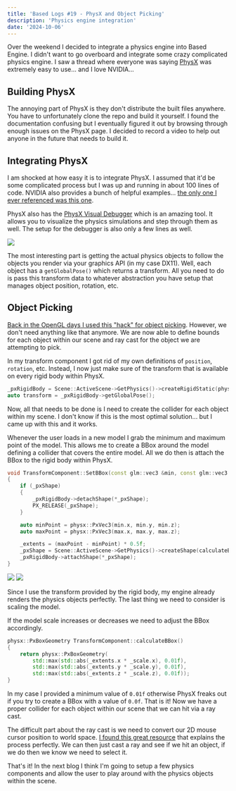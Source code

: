 ```yaml
---
title: 'Based Logs #19 - PhysX and Object Picking'
description: 'Physics engine integration'
date: '2024-10-06'
---
```


Over the weekend I decided to integrate a physics engine into Based Engine. I didn't want to go overboard and integrate some crazy complicated physics engine. I saw a thread where everyone was saying [PhysX](https://github.com/NVIDIA-Omniverse/PhysX) was extremely easy to use... and I love NVIDIA...

## Building PhysX

The annoying part of PhysX is they don't distribute the built files anywhere. You have to unfortunately clone the repo and build it yourself. I found the documentation confusing but I eventually figured it out by browsing through enough issues on the PhysX page. I decided to record a video to help out anyone in the future that needs to build it.

<Youtube id="kfay4cjYEKQ" />

## Integrating PhysX

I am shocked at how easy it is to integrate PhysX. I assumed that it'd be some complicated process but I was up and running in about 100 lines of code. NVIDIA also provides a bunch of helpful examples... [the only one I ever referenced was this one](https://github.com/NVIDIA-Omniverse/PhysX/tree/main/physx/snippets/snippethelloworld).

PhysX also has the [PhysX Visual Debugger](https://developer.nvidia.com/physx-visual-debugger) which is an amazing tool. It allows you to visualize the physics simulations and step through them as well. The setup for the debugger is also only a few lines as well.

<Img src="debugger.jpg" />

The most interesting part is getting the actual physics objects to follow the objects you render via your graphics API (in my case DX11). Well, each object has a `getGlobalPose()` which returns a transform. All you need to do is pass this transform data to whatever abstraction you have setup that manages object position, rotation, etc.

## Object Picking

[Back in the OpenGL days I used this "hack" for object picking](https://matek.dev/blog/basedlogs-1/). However, we don't need anything like that anymore. We are now able to define bounds for each object within our scene and ray cast for the object we are attempting to pick.

In my transform component I got rid of my own definitions of `position`, `rotation`, etc. Instead, I now just make sure of the transform that is available on every rigid body within PhysX.

```cpp
_pxRigidBody = Scene::ActiveScene->GetPhysics()->createRigidStatic(physx::PxTransform(physx::PxIdentity));
auto transform = _pxRigidBody->getGlobalPose();
```

Now, all that needs to be done is I need to create the collider for each object within my scene. I don't know if this is the most optimal solution... but I came up with this and it works.

Whenever the user loads in a new model I grab the minimum and maximum point of the model. This allows me to create a BBox around the model defining a collider that covers the entire model. All we do then is attach the BBox to the rigid body within PhysX.

```cpp
void TransformComponent::SetBBox(const glm::vec3 &min, const glm::vec3 &max)
{
    if (_pxShape)
    {
        _pxRigidBody->detachShape(*_pxShape);
        PX_RELEASE(_pxShape);
    }

    auto minPoint = physx::PxVec3(min.x, min.y, min.z);
    auto maxPoint = physx::PxVec3(max.x, max.y, max.z);

    _extents = (maxPoint - minPoint) * 0.5f;
    _pxShape = Scene::ActiveScene->GetPhysics()->createShape(calculateBBox(), *_pxMaterial);
    _pxRigidBody->attachShape(*_pxShape);
}
```

<Img src="ex1.jpg" />

<Img src="ex2.jpg" />

Since I use the transform provided by the rigid body, my engine already renders the physics objects perfectly. The last thing we need to consider is scaling the model.

If the model scale increases or decreases we need to adjust the BBox accordingly.

```cpp
physx::PxBoxGeometry TransformComponent::calculateBBox()
{
    return physx::PxBoxGeometry(
        std::max(std::abs(_extents.x * _scale.x), 0.01f),
        std::max(std::abs(_extents.y * _scale.y), 0.01f),
        std::max(std::abs(_extents.z * _scale.z), 0.01f));
}
```

In my case I provided a minimum value of `0.01f` otherwise PhysX freaks out if you try to create a BBox with a value of `0.0f`. That is it! Now we have a proper collider for each object within our scene that we can hit via a ray cast.

The difficult part about the ray cast is we need to convert our 2D mouse cursor position to world space. [I found this great resource](https://www.opengl-tutorial.org/miscellaneous/clicking-on-objects/picking-with-a-physics-library/) that explains the process perfectly. We can then just cast a ray and see if we hit an object, if we do then we know we need to select it.

That's it! In the next blog I think I'm going to setup a few physics components and allow the user to play around with the physics objects within the scene.

<Spotify src="track/1gdq80dLo5STca9yMgFO6a?si=9ddbfad4ee2f4e4f" />
